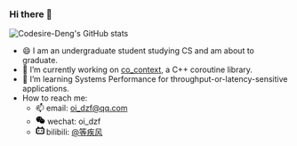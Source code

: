 ### Hi there 👋

<!--
**Codesire-Deng/Codesire-Deng** is a ✨ _special_ ✨ repository because its `README.md` (this file) appears on your GitHub profile.

Here are some ideas to get you started:

- 🔭 I’m currently working on ...
- 🌱 I’m currently learning ...
- 👯 I’m looking to collaborate on ...
- 🤔 I’m looking for help with ...
- 💬 Ask me about ...
- 📫 How to reach me: ...
- 😄 Pronouns: ...
- ⚡ Fun fact: ...
-->

![Codesire-Deng's GitHub stats](https://github-readme-stats.vercel.app/api?username=Codesire-Deng&hide=issues&count_private=true&show_icons=true&theme=onedark)

- 😄 I am an undergraduate student studying CS and am about to graduate.
- 🔭 I’m currently working on [co_context](https://github.com/Codesire-Deng/co_context), a C++ coroutine library.
- 🌱 I’m learning Systems Performance for throughput-or-latency-sensitive applications.
- How to reach me:
  - 📫 email: [oi_dzf@qq.com](mailto:oi_dzf@qq.com)
  - <img src="./icon/weixin.svg" height="15em"  alt="wechat"> wechat: oi_dzf
  - <img src="./icon/bilibili.svg" height="15em"  alt="bilibili"> bilibili:  [@等疾风](https://space.bilibili.com/35186937)